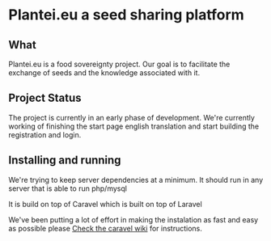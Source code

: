 Plantei.eu a seed sharing platform
=====================


What
---------------------
Plantei.eu is a food sovereignty project. Our goal is to facilitate the exchange of seeds and the knowledge associated with it. 


Project Status
---------------------
The project is currently in an early phase of development.
We're currently working of finishing the start page english translation and start building the registration and login.


Installing and running
---------------------
We're trying to keep server dependencies at a minimum. It should run in any server that is able to run php/mysql

It is build on top of Caravel which is built on top of Laravel

We've been putting a lot of effort in making the instalation as fast and easy as possible please [Check the caravel wiki](https://github.com/fimdomeio/CaravelCms/wiki/install) for instructions.

